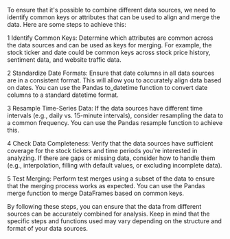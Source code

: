 To ensure that it's possible to combine different data sources, we need to identify common keys or attributes that can be used to align and merge the data. Here are some steps to achieve this:

1 Identify Common Keys: Determine which attributes are common across the data sources and can be used as keys for merging. For example, the stock ticker and date could be common keys across stock price history, sentiment data, and website traffic data.

2 Standardize Date Formats: Ensure that date columns in all data sources are in a consistent format. This will allow you to accurately align data based on dates. You can use the Pandas to_datetime function to convert date columns to a standard datetime format.

3 Resample Time-Series Data: If the data sources have different time intervals (e.g., daily vs. 15-minute intervals), consider resampling the data to a common frequency. You can use the Pandas resample function to achieve this.

4 Check Data Completeness: Verify that the data sources have sufficient coverage for the stock tickers and time periods you're interested in analyzing. If there are gaps or missing data, consider how to handle them (e.g., interpolation, filling with default values, or excluding incomplete data).

5 Test Merging: Perform test merges using a subset of the data to ensure that the merging process works as expected. You can use the Pandas merge function to merge DataFrames based on common keys.

By following these steps, you can ensure that the data from different sources can be accurately combined for analysis. Keep in mind that the specific steps and functions used may vary depending on the structure and format of your data sources.